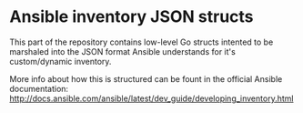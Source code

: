 # Ansible inventory JSON structs

This part of the repository contains low-level Go structs intented to be marshaled into the JSON format Ansible understands for it's custom/dynamic inventory.

More info about how this is structured can be fount in the official Ansible documentation: http://docs.ansible.com/ansible/latest/dev_guide/developing_inventory.html

